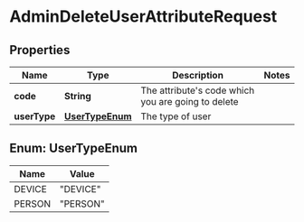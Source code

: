 # AdminDeleteUserAttributeRequest

## Properties
Name | Type | Description | Notes
------------ | ------------- | ------------- | -------------
**code** | **String** | The attribute&#x27;s code which you are going to delete | 
**userType** | [**UserTypeEnum**](#UserTypeEnum) | The type of user | 

<a name="UserTypeEnum"></a>
## Enum: UserTypeEnum
Name | Value
---- | -----
DEVICE | &quot;DEVICE&quot;
PERSON | &quot;PERSON&quot;
